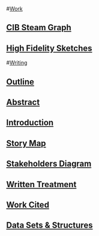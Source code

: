 
#[Work](https://github.com/gabisteele/thesis/blob/master/work)

## [CIB Steam Graph](https://github.com/gabisteele/thesis/tree/master/work/CIBsteamgraph)

## [High Fidelity Sketches](https://github.com/gabisteele/thesis/tree/master/work/high%20fidelity%20sketches)

#[Writing](https://github.com/gabisteele/thesis/blob/master/writing)

## [Outline](https://github.com/gabisteele/thesis/blob/master/writing/outline.md)

## [Abstract](https://github.com/gabisteele/thesis/blob/master/writing/abstractTech%2BTraumaConf.md)

## [Introduction](https://github.com/gabisteele/thesis/blob/master/writing/introduction.md)

## [Story Map](https://github.com/gabisteele/thesis/blob/master/writing/storyMap.md)

## [Stakeholders Diagram](https://github.com/gabisteele/thesis/blob/master/writing/StakeholdersBreakdownDiagram.pdf)

## [Written Treatment](https://docs.google.com/document/d/15Augi7wcEqDfikrevVRiNnDyen9OsmEaMzd2oziuM1Q/edit)

## [Work Cited](https://github.com/gabisteele/thesis/blob/master/writing/WorkCited.md)

## [Data Sets & Structures](https://github.com/gabisteele/thesis/blob/master/writing/dataSets%2BStructures.md)



